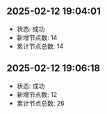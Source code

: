 ## 2025-02-12 19:04:01
- 状态: 成功
- 新增节点数: 14
- 累计节点总数: 14

## 2025-02-12 19:06:18
- 状态: 成功
- 新增节点数: 12
- 累计节点总数: 26

